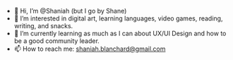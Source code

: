 - 👋 Hi, I’m @Shaniah (but I go by Shane)
- 👀 I’m interested in digital art, learning languages, video games, reading, writing, and snacks. 
- 🌱 I’m currently learning as much as I can about UX/UI Design and how to be a good community leader.
- 📫 How to reach me: shaniah.blanchard@gmail.com

<!---
Shaniah/Shaniah is a ✨ special ✨ repository because its `README.md` (this file) appears on your GitHub profile.
You can click the Preview link to take a look at your changes.
--->
